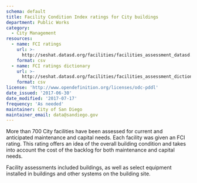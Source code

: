 ```yaml
---
schema: default
title: Facility Condition Index ratings for City buildings
department: Public Works
category:
  - City Management
resources:
  - name: FCI ratings
    url: >-
      http://seshat.datasd.org/facilities/facilities_assessment_datasd.csv
    format: csv
  - name: FCI ratings dictionary
    url: >-
      http://seshat.datasd.org/facilities/facilities_assessment_dictionary_datasd.csv
    format: csv
license: 'http://www.opendefinition.org/licenses/odc-pddl'
date_issued: '2017-06-30'
date_modified: '2017-07-17'
frequency: 'As needed'
maintainer: City of San Diego
maintainer_email: data@sandiego.gov
---
```

More than 700 City facilities have been assessed for current and anticipated maintenance and capital needs. Each facility was given an FCI rating. This rating offers an idea of the overall building condition and takes into account the cost of the backlog for both maintenance and capital needs.
<!--more-->
Facility assessments included buildings, as well as select equipment installed in buildings and other systems on the building site.

